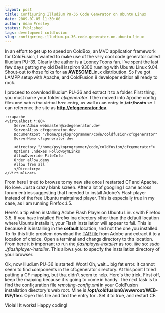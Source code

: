 ```yaml
---
layout: post
title: Configuring Illudium PU-36 Code Generator on Ubuntu Linux
date: 2009-07-05 11:30:00
author: Adam Presley
status: Published
tags: development coldfusion
slug: configuring-illudium-pu-36-code-generator-on-ubuntu-linux
---
```


In an effort to get up to speed on ColdBox, an MVC application framework
for ColdFusion, I wanted to make use of the very cool code generator
called Illudium PU-36. Clearly the author is a Looney Toons fan. I've
spent the last few days getting my old Dell Inspiron 9300 running with
Ubuntu Linux 9.04. Shout-out to those folks for an **AWESOME**Linux
distribution. So I've got LAMPP setup with Apache, and ColdFusion 8
developer edition all ready to rock.  
  
I proceed to download Illudium PU-36 and extract it to a folder. First
thing, you must name your folder *cfcgenerator*. I then moved into
Apache config files and setup the virtual host entry, as well as an
entry in **/etc/hosts** so I can reference the site as
**http://cfcgenerator.dev**.  
  
	:::apache
	<virtualhost *:80>
		ServerAdmin webmaster@codegenerator.dev
		ServerAlias cfcgenerator.dev
		DocumentRoot "/home/psykoprogrammer/code/coldfusion/cfcgenerator"
		ServerName cfcgenerator.dev

		<directory "/home/psykoprogrammer/code/coldfusion/cfcgenerator">
		Options Indexes FollowSymLinks
		AllowOverride FileInfo
		Order allow,deny
		Allow from all
		</Directory>
	</VirtualHost>
  
From here I tried to browse to my new site once I restarted CF and
Apache. No love. Just a crazy blank screen. After a lot of googling I
came across forum entries suggesting that I needed to install Adobe's
Flash player instead of the free Ubuntu maintained player. This is
especially true in my case, as I am running Firefox 3.5.  
  
Here's a tip when installing Adobe Flash Player on Ubuntu Linux with
Firefox 3.5. If you have installed Firefox ina directory other than
the default location where Ubuntu installs it, your Flash installation
will appear to fail. This is because it is installing in the
**default** location, and not the one you installed. To fix this
little problem download the [TAR file](http://get.adobe.com/flashplayer/?promoid=BUIGP) from Adobe and extract it to a
location of choice. Open a terminal and change directory to this
location. From here it is important to run the *flashplayer-installer*
as root like so: *sudo ./flashplayer-installer*. This allows you to
specify the installation directory of your browser.  
  
Ok, now Illudium PU-36 is started! Woot! Oh, wait... big fat error. It
cannot seem to find components in the cfcgenerator directory. At this
point I tried putting a CF mapping, but that didn't seem to help. Here's
the trick. First off, keep the mapping because it is going to come in
handy. The next task is to find the configuration file
*remoting-config.xml* in your ColdFusion installation directory's web
root. Mine is **/opt/coldfusion8/wwwroot/WEB-INF/flex**. Open this file
and find the entry for *<use-mappings>*. Set it to true, and restart
CF.  
  
Viola!! It works! Happy coding!
